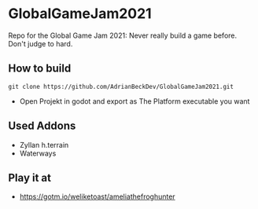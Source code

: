 # GlobalGameJam2021
Repo for the Global Game Jam 2021: Never really build a game before. Don't judge to hard.


## How to build 


    git clone https://github.com/AdrianBeckDev/GlobalGameJam2021.git

- Open Projekt in godot and export as The Platform executable you want 


## Used Addons

  - Zyllan h.terrain
  - Waterways 


## Play it at 

- https://gotm.io/weliketoast/ameliathefroghunter
